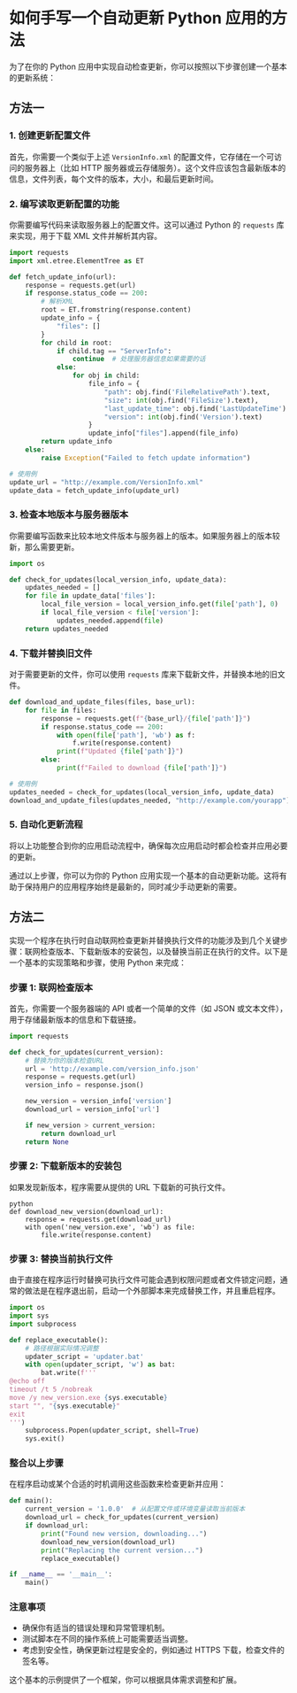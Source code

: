 # 如何手写一个自动更新 Python 应用的方法

为了在你的 Python 应用中实现自动检查更新，你可以按照以下步骤创建一个基本的更新系统：

## 方法一

### 1. 创建更新配置文件

首先，你需要一个类似于上述 `VersionInfo.xml` 的配置文件，它存储在一个可访问的服务器上（比如 HTTP 服务器或云存储服务）。这个文件应该包含最新版本的信息，文件列表，每个文件的版本，大小，和最后更新时间。

### 2. 编写读取更新配置的功能

你需要编写代码来读取服务器上的配置文件。这可以通过 Python 的 `requests` 库来实现，用于下载 XML 文件并解析其内容。

```python
import requests
import xml.etree.ElementTree as ET

def fetch_update_info(url):
    response = requests.get(url)
    if response.status_code == 200:
        # 解析XML
        root = ET.fromstring(response.content)
        update_info = {
            "files": []
        }
        for child in root:
            if child.tag == "ServerInfo":
                continue  # 处理服务器信息如果需要的话
            else:
                for obj in child:
                    file_info = {
                        "path": obj.find('FileRelativePath').text,
                        "size": int(obj.find('FileSize').text),
                        "last_update_time": obj.find('LastUpdateTime').text,
                        "version": int(obj.find('Version').text)
                    }
                    update_info["files"].append(file_info)
        return update_info
    else:
        raise Exception("Failed to fetch update information")

# 使用例
update_url = "http://example.com/VersionInfo.xml"
update_data = fetch_update_info(update_url)
```

### 3. 检查本地版本与服务器版本

你需要编写函数来比较本地文件版本与服务器上的版本。如果服务器上的版本较新，那么需要更新。

```python
import os

def check_for_updates(local_version_info, update_data):
    updates_needed = []
    for file in update_data['files']:
        local_file_version = local_version_info.get(file['path'], 0)
        if local_file_version < file['version']:
            updates_needed.append(file)
    return updates_needed
```

### 4. 下载并替换旧文件

对于需要更新的文件，你可以使用 `requests` 库来下载新文件，并替换本地的旧文件。

```python
def download_and_update_files(files, base_url):
    for file in files:
        response = requests.get(f"{base_url}/{file['path']}")
        if response.status_code == 200:
            with open(file['path'], 'wb') as f:
                f.write(response.content)
            print(f"Updated {file['path']}")
        else:
            print(f"Failed to download {file['path']}")

# 使用例
updates_needed = check_for_updates(local_version_info, update_data)
download_and_update_files(updates_needed, "http://example.com/yourapp")
```

### 5. 自动化更新流程

将以上功能整合到你的应用启动流程中，确保每次应用启动时都会检查并应用必要的更新。

通过以上步骤，你可以为你的 Python 应用实现一个基本的自动更新功能。这将有助于保持用户的应用程序始终是最新的，同时减少手动更新的需要。

## 方法二

实现一个程序在执行时自动联网检查更新并替换执行文件的功能涉及到几个关键步骤：联网检查版本、下载新版本的安装包，以及替换当前正在执行的文件。以下是一个基本的实现策略和步骤，使用 Python 来完成：

### 步骤 1: 联网检查版本

首先，你需要一个服务器端的 API 或者一个简单的文件（如 JSON 或文本文件），用于存储最新版本的信息和下载链接。

```python
import requests

def check_for_updates(current_version):
    # 替换为你的版本检查URL
    url = 'http://example.com/version_info.json'
    response = requests.get(url)
    version_info = response.json()

    new_version = version_info['version']
    download_url = version_info['url']

    if new_version > current_version:
        return download_url
    return None
```

### 步骤 2: 下载新版本的安装包

如果发现新版本，程序需要从提供的 URL 下载新的可执行文件。

```
python
def download_new_version(download_url):
    response = requests.get(download_url)
    with open('new_version.exe', 'wb') as file:
        file.write(response.content)
```

### 步骤 3: 替换当前执行文件

由于直接在程序运行时替换可执行文件可能会遇到权限问题或者文件锁定问题，通常的做法是在程序退出前，启动一个外部脚本来完成替换工作，并且重启程序。

```python
import os
import sys
import subprocess

def replace_executable():
    # 路径根据实际情况调整
    updater_script = 'updater.bat'
    with open(updater_script, 'w') as bat:
        bat.write(f'''
@echo off
timeout /t 5 /nobreak
move /y new_version.exe {sys.executable}
start "", "{sys.executable}"
exit
''')
    subprocess.Popen(updater_script, shell=True)
    sys.exit()
```

### 整合以上步骤

在程序启动或某个合适的时机调用这些函数来检查更新并应用：

```python
def main():
    current_version = '1.0.0'  # 从配置文件或环境变量读取当前版本
    download_url = check_for_updates(current_version)
    if download_url:
        print("Found new version, downloading...")
        download_new_version(download_url)
        print("Replacing the current version...")
        replace_executable()

if __name__ == '__main__':
    main()
```

### 注意事项

- 确保你有适当的错误处理和异常管理机制。
- 测试脚本在不同的操作系统上可能需要适当调整。
- 考虑到安全性，确保更新过程是安全的，例如通过 HTTPS 下载，检查文件的签名等。

这个基本的示例提供了一个框架，你可以根据具体需求调整和扩展。
